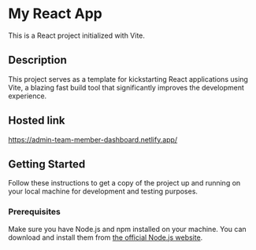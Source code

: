 # My React App

This is a React project initialized with Vite.

## Description

This project serves as a template for kickstarting React applications using Vite, a blazing fast build tool that significantly improves the development experience.

## Hosted link
https://admin-team-member-dashboard.netlify.app/
## Getting Started

Follow these instructions to get a copy of the project up and running on your local machine for development and testing purposes.

### Prerequisites

Make sure you have Node.js and npm installed on your machine. You can download and install them from [the official Node.js website](https://nodejs.org/).

